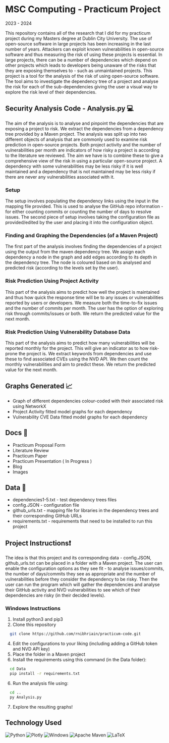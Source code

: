 # MSC Computing - Practicum Project 

2023 - 2024

This repository contains all of the research that I did for my practicum project during my Masters degree at Dublin City University. The use of open-source software in large projects has been increasing in the last number of years. Attackers can exploit known vulnerabilities in open-source software and thus measuring the risk of using these projects is essential. In large projects, there can be a number of dependencies which depend on other projects which leads to developers being unaware of the risks that they are exposing themselves to - such as unmaintained projects. This project is a tool for the analysis of the risk of using open-source software. The tool aims to investigate the dependency tree of a project and analyse the risk for each of the sub-dependencies giving the user a visual way to explore the risk level of their dependencies.

## Security Analysis Code - Analysis.py 💻

The aim of the analysis is to analyse and pinpoint the dependencies that are exposing a project to risk. We extract the dependencies from a dependency tree provided by a Maven project. The analysis was split up into two different objects of analysis that are commonly used to examine risk prediction in open-source projects. Both project activity and the number of vulnerabilities per month are indicators of how risky a project is according to the literature we reviewed. The aim we have is to combine these to give a comprehensive view of the risk in using a particular open-source project. A dependency with some vulnerabilities may be less risky if it is well maintained and a dependency that is not maintained may be less risky if there are never any vulnerabilities associated with it. 

### Setup

The setup involves populating the dependency links using the input in the mapping file provided. This is used to analyse the GitHub repo information - for either counting commits or counting the number of days to resolve issues. The second piece of setup involves taking the configuration file as provided/edited by the user and placing it into the configuration object.

### Finding and Graphing the Dependencies (of a Maven Project)

The first part of the analysis involves finding the dependencies of a project using the output from the maven dependency tree. We assign each dependency a node in the graph and add edges according to its depth in the dependency tree. The node is coloured based on its analysed and predicted risk (according to the levels set by the user). 

### Risk Prediction Using Project Activity

This part of the analysis aims to predict how well the project is maintained and thus how quick the response time will be to any issues or vulnerabilities reported by users or developers. We measure both the time-to-fix issues and the number of commits per month. The user has the option of exploring risk through commits/issues or both. We return the predicted value for the next month. 

### Risk Prediction Using Vulnerability Database Data

This part of the analysis aims to predict how many vulnerabilities will be reported monthly for the project. This will give an indicator as to how risk-prone the project is. We extract keywords from dependencies and use these to find associated CVEs using the NVD API. We then count the monthly vulnerabilities and aim to predict these. We return the predicted value for the next month. 

## Graphs Generated 📈

- Graph of different dependencies colour-coded with their associated risk using NetworkX
- Project Activity fitted model graphs for each dependency
- Vulnerability CVE Data fitted model graphs for each dependency

## Docs 📁

- Practicum Proposal Form
- Literature Review
- Practicum Paper
- Practicum Presentation ( In Progress )
- Blog
- Images 

## Data 📑

- dependencies1-5.txt - test dependency trees files
- config.JSON - configuration file
- github_urls.txt - mapping file for libraries in the dependency trees and their corresponding GitHub URLs
- requirements.txt - requirements that need to be installed to run this project

## Project Instructions❗

The idea is that this project and its corresponding data - config.JSON, github_urls.txt can be placed in a folder with a Maven project. The user can enable the configuration options as they see fit - to analyse issues/commits, the number of days/commits they see as appropriate and the number of vulnerabilities before they consider the dependency to be risky. Then the user can run the program which will gather the dependencies and analyse their GitHub activity and NVD vulnerabilities to see which of their dependencies are risky (in their decided levels). 

### Windows Instructions

1. Install python3 and pip3
2. Clone this repository
```bash
  git clone https://github.com/rnibhriain/practicum-code.git
```
4. Edit the configurations to your liking (including adding a GitHub token and NVD API key)
5. Place the folder in a Maven project
6. Install the requirements using this command (in the Data folder):
```bash
  cd Data
  pip install -r requirements.txt
```
6. Run the analysis file using:
```bash
  cd ..
  py Analysis.py
```
7. Explore the resulting graphs!

## Technology Used

![Python](https://img.shields.io/badge/python-3670A0?style=for-the-badge&logo=python&logoColor=ffdd54)
![Plotly](https://img.shields.io/badge/Plotly-%233F4F75.svg?style=for-the-badge&logo=plotly&logoColor=white)
![Windows](https://img.shields.io/badge/Windows-0078D6?style=for-the-badge&logo=windows&logoColor=white)
![Apache Maven](https://img.shields.io/badge/Apache%20Maven-C71A36?style=for-the-badge&logo=Apache%20Maven&logoColor=white)
![LaTeX](https://img.shields.io/badge/latex-%23008080.svg?style=for-the-badge&logo=latex&logoColor=white)
